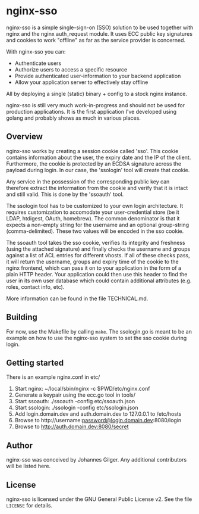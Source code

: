 nginx-sso
=========

nginx-sso is a simple single-sign-on (SSO) solution to be used together with
nginx and the nginx auth_request module. It uses ECC public key signatures and
cookies to work "offline" as far as the service provider is concerned.

With nginx-sso you can:

- Authenticate users
- Authorize users to access a specific resource
- Provide authenticated user-information to your backend application
- Allow your application server to effectively stay offline

All by deploying a single (static) binary + config to a stock nginx instance.

nginx-sso is still very much work-in-progress and should not be used for
production applications. It is the first application I've developed using
golang and probably shows as much in various places.

Overview
--------

nginx-sso works by creating a session cookie called 'sso'. This cookie contains
information about the user, the expiry date and the IP of the client.
Furthermore, the cookie is protected by an ECDSA signature across the payload
during login. In our case, the 'ssologin' tool will create that cookie.

Any service in the possession of the corresponding public key can therefore
extract the information from the cookie and verify that it is intact and still
valid. This is done by the 'ssoauth' tool.

The ssologin tool has to be customized to your own login architecture. It
requires customization to accomodate your user-credential store (be it LDAP,
htdigest, OAuth, homebrew). The common denominator is that it expects a
non-empty string for the username and an optional group-string
(comma-delimited). These two values will be encoded in the sso cookie.

The ssoauth tool takes the sso cookie, verifies its integrity and freshness
(using the attached signature) and finally checks the username and groups
against a list of ACL entries for different vhosts. If all of these checks
pass, it will return the username, groups and expiry time of the cookie to the
nginx frontend, which can pass it on to your application in the form of a plain
HTTP header. Your application could then use this header to find the user in
its own user database which could contain additional attributes (e.g. roles,
contact info, etc).

More information can be found in the file TECHNICAL.md.

Building
--------

For now, use the Makefile by calling `make`. The ssologin.go is meant to be an
example on how to use the nginx-sso system to set the sso cookie during login.

Getting started
---------------

There is an example nginx.conf in etc/ 

1. Start nginx: ~/local/sbin/nginx -c $PWD/etc/nginx.conf
2. Generate a keypair using the ecc.go tool in tools/
3. Start ssoauth: ./ssoauth -config etc/ssoauth.json
4. Start ssologin: ./ssologin -config etc/ssologin.json
5. Add login.domain.dev and auth.domain.dev to 127.0.0.1 to /etc/hosts
6. Browse to http://username:password@login.domain.dev:8080/login
7. Browse to http://auth.domain.dev:8080/secret

Author
------

nginx-sso was conceived by Johannes Gilger. Any additional contributors will be
listed here.

License
-------

nginx-sso is licensed under the GNU General Public License v2. See the file
`LICENSE` for details.  
